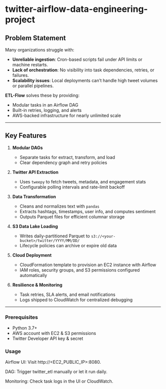 # twitter-airflow-data-engineering-project

## Problem Statement

Many organizations struggle with:
- **Unreliable ingestion**: Cron-based scripts fail under API limits or machine restarts.
- **Lack of orchestration**: No visibility into task dependencies, retries, or failures.
- **Scalability issues**: Local deployments can’t handle high tweet volumes or parallel pipelines.

**ETL-Flow** solves these by providing:
- Modular tasks in an Airflow DAG
- Built-in retries, logging, and alerts
- AWS-backed infrastructure for nearly unlimited scale

---

## Key Features

1. **Modular DAGs**  
   - Separate tasks for extract, transform, and load  
   - Clear dependency graph and retry policies  

2. **Twitter API Extraction**  
   - Uses `tweepy` to fetch tweets, metadata, and engagement stats  
   - Configurable polling intervals and rate-limit backoff  

3. **Data Transformation**  
   - Cleans and normalizes text with `pandas`  
   - Extracts hashtags, timestamps, user info, and computes sentiment  
   - Outputs Parquet files for efficient columnar storage  

4. **S3 Data Lake Loading**  
   - Writes daily-partitioned Parquet to `s3://<your-bucket>/twitter/YYYY/MM/DD/`  
   - Lifecycle policies can archive or expire old data  

5. **Cloud Deployment**  
   - CloudFormation template to provision an EC2 instance with Airflow  
   - IAM roles, security groups, and S3 permissions configured automatically  

6. **Resilience & Monitoring**  
   - Task retries, SLA alerts, and email notifications  
   - Logs shipped to CloudWatch for centralized debugging  

---



### Prerequisites

- Python 3.7+  
- AWS account with EC2 & S3 permissions  
- Twitter Developer API key & secret  

### Usage
Airflow UI: Visit http://<EC2_PUBLIC_IP>:8080.

DAG: Trigger twitter_etl manually or let it run daily.

Monitoring: Check task logs in the UI or CloudWatch.







   
